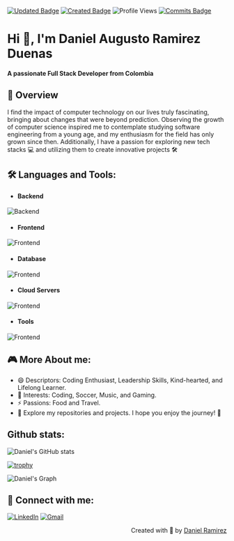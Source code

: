 <!--
**Dard9811/Dard9811** is a ✨ _special_ ✨ repository because its `README.md` (this file) appears on your GitHub profile.

Here are some ideas to get you started:

- 🔭 I’m currently working on ...
- 🌱 I’m currently learning ...
- 👯 I’m looking to collaborate on ...
- 🤔 I’m looking for help with ...
- 💬 Ask me about ...
- 📫 How to reach me: ...
- 😄 Pronouns: ...
- ⚡ Fun fact: ...
-->

[![Updated Badge](https://img.shields.io/github/last-commit/Dard9811/Dard9811/main?label=Last%20Updated&style=flat)](https://github.com/Dard9811/Dard9811/commits)
[![Created Badge](https://badges.pufler.dev/created/Dard9811/Dard9811)](https://github.com/Dard9811)
![Profile Views](https://komarev.com/ghpvc/?username=Dard9811&color=blue&abbreviated=true)
[![Commits Badge](https://badges.pufler.dev/commits/monthly/Dard9811)](https://github.com/Dard9811)

# Hi 👋, I'm Daniel Augusto Ramirez Duenas

#### A passionate Full Stack Developer from Colombia

## 📌 Overview

I find the impact of computer technology on our lives truly fascinating,
bringing about changes that were beyond prediction. Observing the growth of
computer science inspired me to contemplate studying software engineering from a
young age, and my enthusiasm for the field has only grown since then.
Additionally, I have a passion for exploring new tech stacks 💻 and utilizing
them to create innovative projects 🛠️

## 🛠️ Languages and Tools:

-   #### Backend

![Backend](https://skillicons.dev/icons?i=php,java,nodejs,py,express,nestjs,cs,net)

-   #### Frontend

![Frontend](https://skillicons.dev/icons?i=js,ts,react,redux,materialui)

-   #### Database

![Frontend](https://skillicons.dev/icons?i=mongodb,mysql,postgresql,graphql)

-   #### Cloud Servers

![Frontend](https://skillicons.dev/icons?i=azure,aws,firebase)

-   #### Tools

![Frontend](https://skillicons.dev/icons?i=git,github,docker,figma,xd,vscode,postman,linux)

## 🎮 More About me:

-   😄 Descriptors: Coding Enthusiast, Leadership Skills, Kind-hearted, and
    Lifelong Learner.
-   🤘 Interests: Coding, Soccer, Music, and Gaming.
-   ⚡ Passions: Food and Travel.
-   🖖 Explore my repositories and projects. I hope you enjoy the journey! 🚀

## Github stats:

![Daniel's GitHub stats](https://github-readme-stats.vercel.app/api?username=Dard9811&theme=midnight-purple&show_icons=true&show=reviews,prs_merged,prs_merged_percentage&hide=contribs,issues)

[![trophy](https://github-profile-trophy.vercel.app/?username=Dard9811&theme=gruvbox&row=1&column=7)](https://github.com/Dard9811)

![Daniel's Graph](https://github-readme-activity-graph.vercel.app/graph?username=supuna97&custom_title=Daniel's%20Github%20Activity&bg_color=0D1117&color=7F3FBF&line=7F3FBF&point=7F3FBF&area_color=FFFFFF&title_color=FFFFFF&area=true)

## 🦜 Connect with me:

[![LinkedIn](https://img.shields.io/badge/-LinkedIn-0077B5?style=for-the-badge&logo=Linkedin&logoColor=white)](https://www.linkedin.com/in/daniel-augusto-ramirez-duenas)
[![Gmail](https://img.shields.io/badge/-Gmail-D14836?style=for-the-badge&logo=Gmail&logoColor=white)](mailto:dard980311@gmail.com)

<p align="right" > Created with 🩵 by <a href="" target="_blank">Daniel Ramirez</a></p>
